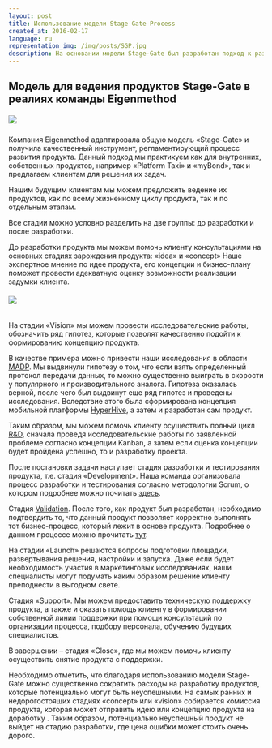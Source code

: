 ```yaml
---
layout: post
title: Использование модели Stage-Gate Process
created_at: 2016-02-17
language: ru
representation_img: /img/posts/SGP.jpg
description: На основании модели Stage-Gate был разработан подход к разработке программно-аппаратных комплексов любой сложности
---
```


## Модель для ведения продуктов Stage-Gate в реалиях команды Eigenmethod

##### ![](/img/posts/SGM.jpg)


Компания Eigenmethod адаптировала общую модель «Stage-Gate» и получила качественный инструмент, регламентирующий процесс развития продукта. Данный подход мы практикуем как для внутренних, собственных продуктов, например «Platform Taxi» и «myBond», так и предлагаем клиентам для решения их задач.   

Нашим будущим клиентам мы можем предложить ведение их продуктов, как по всему жизненному циклу продукта, так и по отдельным этапам.  

Все стадии можно условно разделить на две группы: до разработки и после разработки.  
 
До разработки продукта мы можем помочь клиенту консультациями на основных стадиях зарождения продукта: «idea» и «concept» Наше экспертное мнение по идее продукта, его концепции и бизнес-плану поможет провести адекватную оценку возможности реализации задумки клиента.  

###### ![](/img/posts/SGS.png)

На стадии «Vision» мы можем провести исследовательские работы, обозначить ряд гипотез, которые позволят качественно подойти к формированию концепцию продукта.  

В качестве примера можно привести наши исследования в области [MADP][madp]. Мы выдвинули гипотезу о том, что если взять определенный протокол передачи данных, то можно существенно выиграть в скорости у популярного и производительного аналога. Гипотеза оказалась верной, после чего был выдвинут еще ряд гипотез и проведены исследования. Вследствие этого была сформирована концепция мобильной платформы [HyperHive][HH], а затем и разработан сам продукт.  

Таким образом, мы можем помочь клиенту осуществить полный цикл [R&D][rd], сначала проведя исследовательские работы по заявленной проблеме согласно концепции Kanban, а затем если оценка концепции будет пройдена успешно, то и разработку проекта.  

После постановки задачи наступает стадия разработки и тестирования продукта, т.е. стадия «Development». Наша команда организовала процесс разработки и тестирования согласно методологии Scrum, о котором подробнее можно почитать [здесь][scr].  

Стадия [Validation][val]. После того, как продукт был разработан, необходимо подтвердить то, что данный продукт позволяет корректно выполнять тот бизнес-процесс, который лежит в основе продукта. Подробнее о данном процессе можно прочитать [тут][val].  

На стадии «Launch» решаются вопросы подготовки площадки, развертывания решения, настройки и запуска. Даже если будет необходимость участия в маркетинговых исследованиях, наши специалисты могут подумать каким образом решение клиенту преподнести в выгодном свете.  

Стадия «Support». Мы можем предоставить техническую поддержку продукта, а также и оказать помощь клиенту в формировании собственной линии поддержки при помощи консультаций по организации процесса, подбору персонала, обучению будущих специалистов.

В завершении – стадия «Close», где мы можем помочь клиенту осуществить снятие продукта с поддержки.

Необходимо отметить, что благодаря  использованию модели Stage-Gate можно существенно сократить расходы на разработку продуктов, которые потенциально могут быть неуспешными. На самых ранних и недорогостоящих стадиях «concept» или «vision» собирается комиссия продукта, которая может отправить идею или концепцию продукта на доработку . Таким образом, потенциально неуспешный продукт не выйдет на стадию разработки, где цена ошибки может стоить очень дорого. 


[//]: #
   [madp]: <https://www.gartner.com/reviews/market/mobile-application-development-platforms>
   [val]: <http://eigenmethod.ru/2015/10/01/validation-post.ru.html>
   [scr]: <http://eigenmethod.ru/2015/03/05/scrum-post.ru.html>
   [HH]: <http://eigenmethod.ru/products/hh/>
   [rd]: <https://en.wikipedia.org/wiki/Research_and_development>